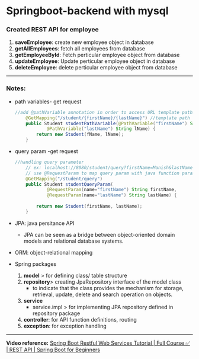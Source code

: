 # Springboot-backend with mysql

### **Created REST API for employee**
1. **saveEmployee**: create new employee object in database
2. **getAllEmployees**: fetch all employees from database 
3. **getEmployeeById**: Fetch perticular employee object from database
4. **updateEmployee**: Update perticular employee object in database 
5. **deleteEmployee**: delete perticular employee object from database 

---
### **Notes:**
- path variables- get request
    
    ```java
    //add @pathVariable annotation in order to access URL template path variable in java code
    	@GetMapping("/student/{firstName}/{lastName}") //template path variables
    	public Student studentPathVariable(@PathVariable("firstName") String fName, 
    			@PathVariable("lastName") String lName) {
    		return new Student(fName, lName);
    	}
    ```
    
- query param -get request
    
    ```java
    //handling query parameter
    	// ex: localhost://8080/student/query?firstName=Manish&lastName=Bharti
    	// use @RequestParam to map query param with java function parameters
    	@GetMapping("/student/query")
    	public Student studentQueryParam(
    			@RequestParam(name="firstName") String firstName, 
    			@RequestParam(name="lastName") String lastName) {
    		
    		return new Student(firstName, lastName);
    	}
    ```
    
- JPA: java persitance API
    - JPA can be seen as a bridge between object-oriented domain models and relational database systems.
- ORM: object-relational mapping
  
- Spring packages
    1. **model** > for defining class/ table structure
    2. **repository**> creating JpaRepository interface of the model class
        -  to indicate that the class provides the mechanism for storage, retrieval, update, delete and search operation on objects.
    3. **service**
        - service.impl > for implementing JPA repository defined in repository package
    4. **controller**: for API function definitions, routing
    5. **exception**: for exception handling
---
**Video reference:** [Spring Boot Restful Web Services Tutorial | Full Course ✅ | REST API | Spring Boot for Beginners](https://www.youtube.com/watch?v=th3uIP7D8nk)


